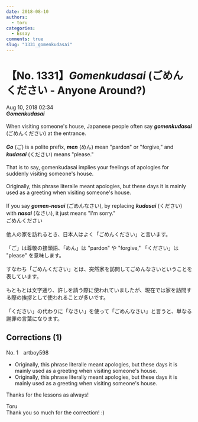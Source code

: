 ```yaml
---
date: 2018-08-10
authors:
  - toru
categories:
  - Essay
comments: true
slug: "1331_gomenkudasai"
---
```


# 【No. 1331】<strong><em>Gomenkudasai</strong></em> (ごめんください - Anyone Around?)
<div class="date">Aug 10, 2018 02:34</div>
<div id="post"><div id="body_show_ori">
<strong><em>Gomenkudasai</strong></em><br/><br/>When visiting someone's house, Japanese people often say <strong><em>gomenkudasai</em></strong> (ごめんください) at the entrance.<br/><br/><strong><em>Go</em></strong> (ご) is a polite prefix, <strong><em>men</em></strong> (めん) mean "pardon" or "forgive," and <strong><em>kudasai</em></strong> (ください) means "please."<br/><br/>That is to say, gomenkudasai implies your feelings of apologies for suddenly visiting someone's house.<br/><br/>Originally, this phrase literalle meant apologies, but these days it is mainly used as a greeting when visiting someone's house.<br/><br/>If you say <strong><em>gomen-nasai</em></strong> (ごめんなさい), by replacing <strong><em>kudasai</em></strong> (ください) with <strong><em>nasai</em></strong> (なさい), it just means "I'm sorry."
</div></div>

<!-- more -->

<div id="post_ja"><div id="body_show_mo">
ごめんください<br/><br/>他人の家を訪れるとき、日本人はよく「ごめんください」と言います。<br/><br/>「ご」は尊敬の接頭語、「めん」は "pardon" や "forgive," 「ください」は "please" を意味します。<br/><br/>すなわち「ごめんください」とは、突然家を訪問してごめんなさいということを表しています。<br/><br/>もともとは文字通り、許しを請う際に使われていましたが、現在では家を訪問する際の挨拶として使われることが多いです。<br/><br/>「ください」の代わりに「なさい」を使って「ごめんなさい」と言うと、単なる謝罪の言葉になります。
</div></div>

## Corrections (1)
<div id="block"><div class="first_name"> No. 1　<span class="just_name">artboy598</span></div><div id="block2">
<ul class="correction_field">
<li class="incorrect">Originally, this phrase literalle meant apologies, but these days it is mainly used as a greeting when visiting someone's house.</li>
<li class="corrected correct">
Originally, this phrase <span class="f_red">literally</span> meant apologies, but these days it is mainly used as a greeting when visiting someone's house.
</li>
</ul>
<p class="comment_small">
 Thanks for the lessons as always!
</p>

</div><div class="name"><span class="just_name">Toru</span><br>
Thank you so much for the correction! :)
</div>
</div>
